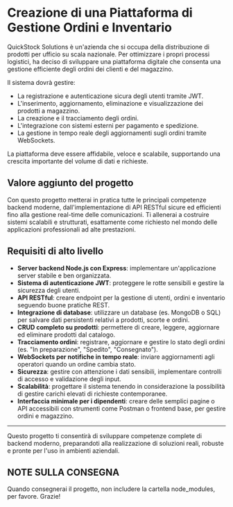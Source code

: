 # Creazione di una Piattaforma di Gestione Ordini e Inventario




QuickStock Solutions è un'azienda che si occupa della distribuzione di prodotti per ufficio su scala nazionale. Per ottimizzare i propri processi logistici, ha deciso di sviluppare una piattaforma digitale che consenta una gestione efficiente degli ordini dei clienti e del magazzino.

Il sistema dovrà gestire:
- La registrazione e autenticazione sicura degli utenti tramite JWT.
- L'inserimento, aggiornamento, eliminazione e visualizzazione dei prodotti a magazzino.
- La creazione e il tracciamento degli ordini.
- L'integrazione con sistemi esterni per pagamento e spedizione.
- La gestione in tempo reale degli aggiornamenti sugli ordini tramite WebSockets.

La piattaforma deve essere affidabile, veloce e scalabile, supportando una crescita importante del volume di dati e richieste.

## Valore aggiunto del progetto

Con questo progetto metterai in pratica tutte le principali competenze backend moderne, dall'implementazione di API RESTful sicure ed efficienti fino alla gestione real-time delle comunicazioni. Ti allenerai a costruire sistemi scalabili e strutturati, esattamente come richiesto nel mondo delle applicazioni professionali ad alte prestazioni.

## Requisiti di alto livello

- **Server backend Node.js con Express**: implementare un'applicazione server stabile e ben organizzata.
- **Sistema di autenticazione JWT**: proteggere le rotte sensibili e gestire la sicurezza degli utenti.
- **API RESTful**: creare endpoint per la gestione di utenti, ordini e inventario seguendo buone pratiche REST.
- **Integrazione di database**: utilizzare un database (es. MongoDB o SQL) per salvare dati persistenti relativi a prodotti, scorte e ordini.
- **CRUD completo su prodotti**: permettere di creare, leggere, aggiornare ed eliminare prodotti dal catalogo.
- **Tracciamento ordini**: registrare, aggiornare e gestire lo stato degli ordini (es. "In preparazione", "Spedito", "Consegnato").
- **WebSockets per notifiche in tempo reale**: inviare aggiornamenti agli operatori quando un ordine cambia stato.
- **Sicurezza**: gestire con attenzione i dati sensibili, implementare controlli di accesso e validazione degli input.
- **Scalabilità**: progettare il sistema tenendo in considerazione la possibilità di gestire carichi elevati di richieste contemporanee.
- **Interfaccia minimale per i dipendenti**: creare delle semplici pagine o API accessibili con strumenti come Postman o frontend base, per gestire ordini e magazzino.

---

Questo progetto ti consentirà di sviluppare competenze complete di backend moderno, preparandoti alla realizzazione di soluzioni reali, robuste e pronte per l'uso in ambienti aziendali.

## NOTE SULLA CONSEGNA

Quando consegnerai il progetto, non includere la cartella node\_modules, per favore. Grazie!